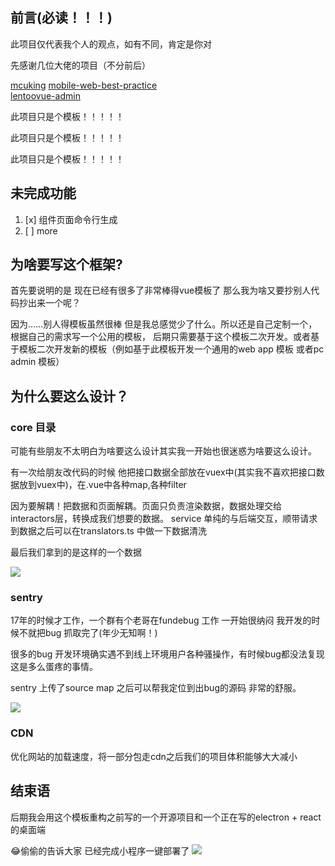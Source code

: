 ## 前言(必读！！！)

此项目仅代表我个人的观点，如有不同，肯定是你对

先感谢几位大佬的项目（不分前后）

[mcuking](https://juejin.im/user/5a77ceab6fb9a06351724f2b) [mobile-web-best-practice](https://github.com/mcuking/mobile-web-best-practice)  
[lentoo](https://juejin.im/user/5b11e897f265da6e38191ac1)[vue-admin](https://github.com/lentoo/vue-admin)

此项目只是个模板！！！！！

此项目只是个模板！！！！！

此项目只是个模板！！！！！

## 未完成功能
1. [x] 组件页面命令行生成
2. [ ] more

## 为啥要写这个框架?

首先要说明的是 现在已经有很多了非常棒得vue模板了 那么我为啥又要抄别人代码抄出来一个呢？

因为……别人得模板虽然很棒 但是我总感觉少了什么。所以还是自己定制一个，根据自己的需求写一个公用的模板，
后期只需要基于这个模板二次开发。或者基于模板二次开发新的模板（例如基于此模板开发一个通用的web app 模板 或者pc admin 模板）

## 为什么要这么设计？

### core 目录
可能有些朋友不太明白为啥要这么设计其实我一开始也很迷惑为啥要这么设计。

有一次给朋友改代码的时候 他把接口数据全部放在vuex中(其实我不喜欢把接口数据放到vuex中)，在.vue中各种map,各种filter

因为要解耦！把数据和页面解耦。页面只负责渲染数据，数据处理交给interactors层，转换成我们想要的数据。
service 单纯的与后端交互，顺带请求到数据之后可以在translators.ts 中做一下数据清洗

最后我们拿到的是这样的一个数据


![](https://user-gold-cdn.xitu.io/2020/4/6/1714e0f642da7062?w=1401&h=335&f=png&s=70500)

### sentry 

17年的时候才工作，一个群有个老哥在fundebug 工作 一开始很纳闷 我开发的时候不就把bug 抓取完了(年少无知啊！)

很多的bug 开发环境确实遇不到线上环境用户各种骚操作，有时候bug都没法复现 这是多么蛋疼的事情。

sentry 上传了source map 之后可以帮我定位到出bug的源码 非常的舒服。

![](https://user-gold-cdn.xitu.io/2020/4/6/1714e105441e0546?w=1590&h=654&f=png&s=81447)

### CDN 

优化网站的加载速度，将一部分包走cdn之后我们的项目体积能够大大减小


## 结束语

后期我会用这个模板重构之前写的一个开源项目和一个正在写的electron + react的桌面端

😂偷偷的告诉大家 已经完成小程序一键部署了
![](https://user-gold-cdn.xitu.io/2020/4/6/1714e1e0ee597a9c?imageslim)

